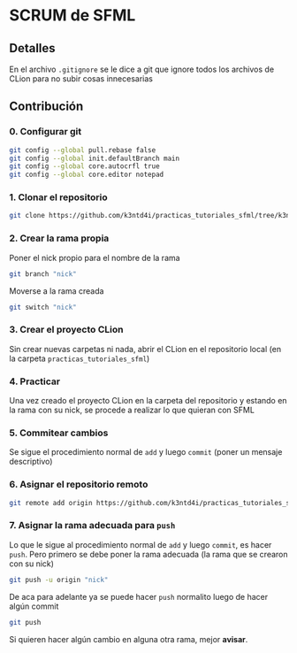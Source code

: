 # SCRUM de SFML

## Detalles

En el archivo `.gitignore` se le dice a git que ignore todos los archivos de CLion para no subir cosas innecesarias

## Contribución

### 0. Configurar git

```bash
git config --global pull.rebase false
git config --global init.defaultBranch main
git config --global core.autocrfl true
git config --global core.editor notepad
```

### 1. Clonar el repositorio

```bash
git clone https://github.com/k3ntd4i/practicas_tutoriales_sfml/tree/k3nt
```

### 2. Crear la rama propia

Poner el nick propio para el nombre de la rama

```bash
git branch "nick"
```

Moverse a la rama creada

```bash
git switch "nick"
```

### 3. Crear el proyecto CLion

Sin crear nuevas carpetas ni nada, abrir el CLion en el repositorio local (en la carpeta `practicas_tutoriales_sfml`)

### 4. Practicar

Una vez creado el proyecto CLion en la carpeta del repositorio y estando en la rama con su nick, se procede a realizar lo que quieran con SFML

### 5. Commitear cambios

Se sigue el procedimiento normal de `add` y luego `commit` (poner un mensaje descriptivo)

### 6. Asignar el repositorio remoto

```bash
git remote add origin https://github.com/k3ntd4i/practicas_tutoriales_sfml
```

### 7. Asignar la rama adecuada para `push`

Lo que le sigue al procedimiento normal de `add` y luego `commit`, es hacer `push`. Pero primero se debe poner la rama adecuada (la rama que se crearon con su nick)

```bash
git push -u origin "nick"
```

De aca para adelante ya se puede hacer `push` normalito luego de hacer algún commit

```bash
git push
```

Si quieren hacer algún cambio en alguna otra rama, mejor **avisar**.
